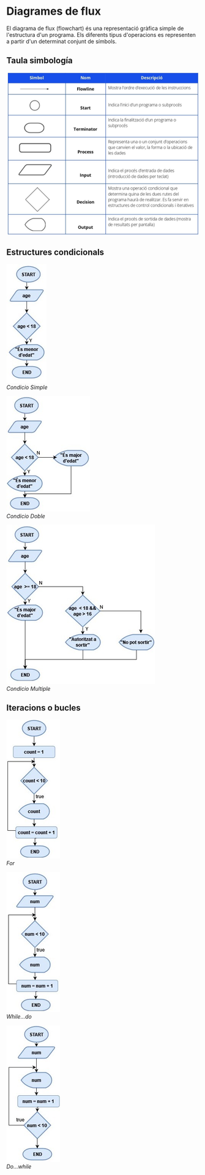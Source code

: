 # Diagrames de flux

El diagrama de flux (flowchart) és una representació gràfica simple de l'estructura d'un programa. Els diferents tipus d'operacions es representen a partir d'un determinat conjunt de símbols.


## Taula simbología

![TaulaSimbología](/img/2.disseny-algorismes/flowchart_symbols.jpg)


## Estructures condicionals

![condicioSimple](/img/2.disseny-algorismes/condicioSimple.jpg)  
*Condicio Simple*

![condicioDoble](/img/2.disseny-algorismes/condicioDoble.jpg)  
*Condicio Doble*

![condicioMultiple](/img/2.disseny-algorismes/condicioMultiple.jpg)  
*Condicio Multiple*


## Iteracions o bucles

![for](/img/2.disseny-algorismes/for.jpg)  
*For*

![while...do](/img/2.disseny-algorismes/while..do.jpg)  
*While...do*

![do...while](/img/2.disseny-algorismes/do...while.jpg)  
*Do...while*